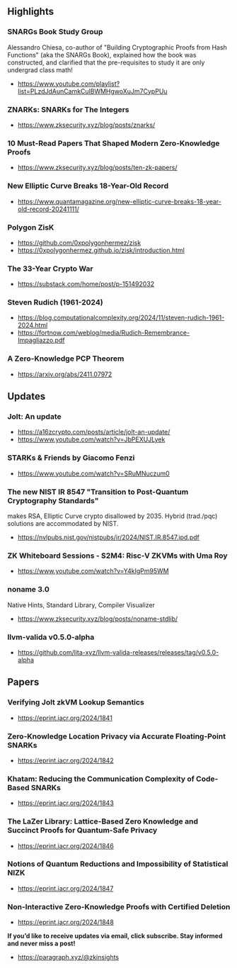 ## Highlights
### SNARGs Book Study Group
Alessandro Chiesa, co-author of "Building Cryptographic Proofs from Hash Functions" (aka the SNARGs Book), explained how the book was constructed, and clarified that the pre-requisites to study it are only undergrad class math!
- <https://www.youtube.com/playlist?list=PLzdJdAunCamkCulBWMHgwoXuJm7CypPUu>
### ZNARKs: SNARKs for The Integers
- <https://www.zksecurity.xyz/blog/posts/znarks/>
### 10 Must-Read Papers That Shaped Modern Zero-Knowledge Proofs
- <https://www.zksecurity.xyz/blog/posts/ten-zk-papers/>
### New Elliptic Curve Breaks 18-Year-Old Record
- <https://www.quantamagazine.org/new-elliptic-curve-breaks-18-year-old-record-20241111/>
### Polygon ZisK
- <https://github.com/0xpolygonhermez/zisk>
- <https://0xpolygonhermez.github.io/zisk/introduction.html>
### The 33-Year Crypto War
- <https://substack.com/home/post/p-151492032>
### Steven Rudich (1961-2024)
- <https://blog.computationalcomplexity.org/2024/11/steven-rudich-1961-2024.html>
- <https://fortnow.com/weblog/media/Rudich-Remembrance-Impagliazzo.pdf>
### A Zero-Knowledge PCP Theorem
- <https://arxiv.org/abs/2411.07972>

## Updates
### Jolt: An update
- <https://a16zcrypto.com/posts/article/jolt-an-update/>
- <https://www.youtube.com/watch?v=JbPEXUJLyek>
### STARKs & Friends by Giacomo Fenzi
- <https://www.youtube.com/watch?v=SRuMNuczum0>
### The new NIST IR 8547 "Transition to Post-Quantum Cryptography Standards" 
makes RSA, Elliptic Curve crypto disallowed by 2035. Hybrid (trad./pqc) solutions are accommodated by NIST.
- <https://nvlpubs.nist.gov/nistpubs/ir/2024/NIST.IR.8547.ipd.pdf>
### ZK Whiteboard Sessions - S2M4: Risc-V ZKVMs with Uma Roy
- <https://www.youtube.com/watch?v=Y4kIgPm95WM>
### noname 3.0
Native Hints, Standard Library, Compiler Visualizer
- <https://www.zksecurity.xyz/blog/posts/noname-stdlib/>
### llvm-valida v0.5.0-alpha
- <https://github.com/lita-xyz/llvm-valida-releases/releases/tag/v0.5.0-alpha>

## Papers
### Verifying Jolt zkVM Lookup Semantics
- <https://eprint.iacr.org/2024/1841>
### Zero-Knowledge Location Privacy via Accurate Floating-Point SNARKs
- <https://eprint.iacr.org/2024/1842>
### Khatam: Reducing the Communication Complexity of Code-Based SNARKs
- <https://eprint.iacr.org/2024/1843>
### The LaZer Library: Lattice-Based Zero Knowledge and Succinct Proofs for Quantum-Safe Privacy
- <https://eprint.iacr.org/2024/1846>
### Notions of Quantum Reductions and Impossibility of Statistical NIZK
- <https://eprint.iacr.org/2024/1847>
### Non-Interactive Zero-Knowledge Proofs with Certified Deletion
- <https://eprint.iacr.org/2024/1848>

**If you’d like to receive updates via email, click subscribe. Stay informed and never miss a post!**

- <https://paragraph.xyz/@zkinsights>
